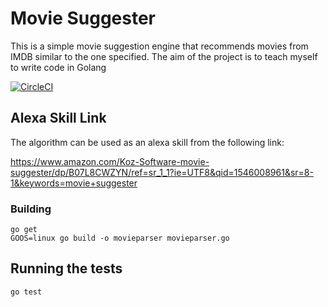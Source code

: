 # Movie Suggester

This is a simple movie suggestion engine that recommends movies from IMDB similar to the one specified. The aim of the project is to teach myself to write code in Golang


[![CircleCI](https://circleci.com/gh/KorhanOzturk90/movie-suggester.svg?style=svg)](https://circleci.com/gh/KorhanOzturk90/movie-suggester)

## Alexa Skill Link
The algorithm can be used as an alexa skill from the following link:

https://www.amazon.com/Koz-Software-movie-suggester/dp/B07L8CWZYN/ref=sr_1_1?ie=UTF8&qid=1546008961&sr=8-1&keywords=movie+suggester

### Building

```
go get
GOOS=linux go build -o movieparser movieparser.go
```

## Running the tests

`go test`

